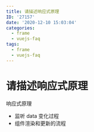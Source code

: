 ```yaml
---
title: 请描述响应式原理
ID: '27157'
date: '2020-12-10 15:03:04'
categories:
  - frame
  - vuejs-faq
tags:
  - frame
  - vuejs-faq
---
```


# 请描述响应式原理

响应式原理

- 监听 data 变化过程
- 组件渲染和更新的流程
 
 
 
 
 
 
 
 
 
 
 
 
 
 
 
 
 
 
 
 
 
 
 
 
